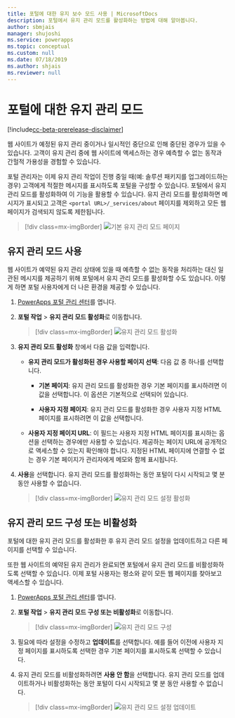 ```yaml
---
title: 포털에 대한 유지 보수 모드 사용 | MicrosoftDocs
description: 포털에서 유지 관리 모드를 활성화하는 방법에 대해 알아봅니다.
author: sbmjais
manager: shujoshi
ms.service: powerapps
ms.topic: conceptual
ms.custom: null
ms.date: 07/18/2019
ms.author: shjais
ms.reviewer: null
---
```


# <a name="maintenance-mode-for-a-portal"></a>포털에 대한 유지 관리 모드

[!include[cc-beta-prerelease-disclaimer](../../../includes/cc-beta-prerelease-disclaimer.md)]

웹 사이트가 예정된 유지 관리 중이거나 일시적인 중단으로 인해 중단된 경우가 있을 수 있습니다. 고객이 유지 관리 중에 웹 사이트에 액세스하는 경우 예측할 수 없는 동작과 간헐적 가용성을 경험할 수 있습니다. 

포털 관리자는 이제 유지 관리 작업이 진행 중일 때(예: 솔루션 패키지를 업그레이드하는 경우) 고객에게 적절한 메시지를 표시하도록 포털을 구성할 수 있습니다. 포털에서 유지 관리 모드를 활성화하여 이 기능을 활용할 수 있습니다. 유지 관리 모드를 활성화하면 메시지가 표시되고 고객은 `<portal URL>/_services/about` 페이지를 제외하고 모든 웹 페이지가 검색되지 않도록 제한됩니다.

> [!div class=mx-imgBorder]
> ![기본 유지 관리 모드 페이지](../media/default-maint-page.png "기본 유지 관리 모드 페이지")

## <a name="enable-maintenance-mode"></a>유지 관리 모드 사용

웹 사이트가 예약된 유지 관리 상태에 있을 때 예측할 수 없는 동작을 처리하는 대신 일관된 메시지를 제공하기 위해 포털에서 유지 관리 모드를 활성화할 수도 있습니다. 이렇게 하면 포털 사용자에게 더 나은 환경을 제공할 수 있습니다.

1. [PowerApps 포털 관리 센터](admin-overview.md)를 엽니다.

3. **포털 작업** > **유지 관리 모드 활성화**로 이동합니다.

    > [!div class=mx-imgBorder]
    > ![유지 관리 모드 활성화](../media/enable-maint-mode-button.png "유지 관리 모드 활성화")

4. **유지 관리 모드 활성화** 창에서 다음 값을 입력합니다.
    - **유지 관리 모드가 활성화된 경우 사용할 페이지 선택**: 다음 값 중 하나를 선택합니다.

        - **기본 페이지**: 유지 관리 모드를 활성화한 경우 기본 페이지를 표시하려면 이 값을 선택합니다. 이 옵션은 기본적으로 선택되어 있습니다.

        - **사용자 지정 페이지**: 유지 관리 모드를 활성화한 경우 사용자 지정 HTML 페이지를 표시하려면 이 값을 선택합니다.

    - **사용자 지정 페이지 URL**: 이 필드는 사용자 지정 HTML 페이지를 표시하는 옵션을 선택하는 경우에만 사용할 수 있습니다. 제공하는 페이지 URL에 공개적으로 액세스할 수 있는지 확인해야 합니다. 지정된 HTML 페이지에 연결할 수 없는 경우 기본 페이지가 관리자에게 메모와 함께 표시됩니다.

5. **사용**을 선택합니다. 유지 관리 모드를 활성화하는 동안 포털이 다시 시작되고 몇 분 동안 사용할 수 없습니다. 

    > [!div class=mx-imgBorder]
    > ![유지 관리 모드 설정 활성화](../media/enable-maint-mode.png "유지 관리 모드 설정 활성화")

## <a name="configure-or-disable-maintenance-mode"></a>유지 관리 모드 구성 또는 비활성화

포털에 대한 유지 관리 모드를 활성화한 후 유지 관리 모드 설정을 업데이트하고 다른 페이지를 선택할 수 있습니다.

또한 웹 사이트의 예약된 유지 관리가 완료되면 포털에서 유지 관리 모드를 비활성화하도록 선택할 수 있습니다. 이제 포털 사용자는 평소와 같이 모든 웹 페이지를 찾아보고 액세스할 수 있습니다.

1. [PowerApps 포털 관리 센터](admin-overview.md)를 엽니다.

2. **포털 작업** > **유지 관리 모드 구성 또는 비활성화**로 이동합니다.

    > [!div class=mx-imgBorder]
    > ![유지 관리 모드 구성](../media/configure-maint-mode-button.png "유지 관리 모드 구성")

3. 필요에 따라 설정을 수정하고 **업데이트**를 선택합니다. 예를 들어 이전에 사용자 지정 페이지를 표시하도록 선택한 경우 기본 페이지를 표시하도록 선택할 수 있습니다.

4. 유지 관리 모드를 비활성화하려면 **사용 안 함**을 선택합니다. 유지 관리 모드를 업데이트하거나 비활성화하는 동안 포털이 다시 시작되고 몇 분 동안 사용할 수 없습니다.

    > [!div class=mx-imgBorder]
    > ![유지 관리 모드 설정 업데이트](../media/configure-maint-mode.png "유지 관리 모드 설정 업데이트")

